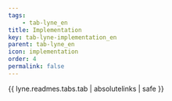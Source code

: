 ```yaml
---
tags: 
    - tab-lyne_en
title: Implementation
key: tab-lyne-implementation_en
parent: tab-lyne_en
icon: implementation
order: 4
permalink: false  
---
```

{{ lyne.readmes.tabs.tab | absolutelinks | safe }}


